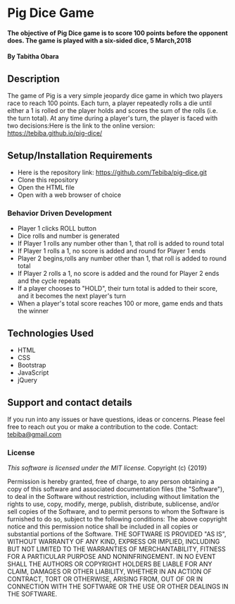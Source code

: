 # Pig Dice Game
#### The objective of Pig Dice game is to score 100 points before the opponent does. The game is played with a six-sided dice, 5 March,2018
#### By Tabitha Obara
## Description
The game of Pig is a very simple jeopardy dice game in which two players race to reach 100 points. Each turn, a player repeatedly rolls a die until either a 1 is rolled or the player holds and scores the sum of the rolls (i.e. the turn total). At any time during a player's turn, the player is faced with two decisions:Here is the link to the online version: https://tebiba.github.io/pig-dice/

## Setup/Installation Requirements
* Here is the repository link: https://github.com/Tebiba/pig-dice.git
* Clone this repository
* Open the HTML file
* Open with a web browser of choice


### Behavior Driven Development

* Player 1 clicks ROLL button
* Dice rolls and number is generated
* If Player 1 rolls any number other than 1, that roll is added to round total
* If Player 1 rolls a 1, no score is added and round for Player 1 ends
* Player 2 begins,rolls any number other than 1, that roll is added to round total
* If Player 2 rolls a 1, no score is added and the round for Player 2 ends and the cycle repeats
* If a player chooses to "HOLD", their turn total is added to their score, and it becomes the next player's turn
* When a player's total score reaches 100 or more, game ends and thats the winner

## Technologies Used
*	HTML
*	CSS
*	Bootstrap
*	JavaScript
*	jQuery

## Support and contact details
If you run into any issues or have questions, ideas or concerns. Please feel free to reach out you or make a contribution to the code. Contact: tebiba@gmail.com
### License
*This software is licensed under the MIT license.*
Copyright (c) {2019}

Permission is hereby granted, free of charge, to any person obtaining a copy of this software and associated documentation files (the "Software"), to deal in the Software without restriction, including without limitation the rights to use, copy, modify, merge, publish, distribute, sublicense, and/or sell copies of the Software, and to permit persons to whom the Software is furnished to do so, subject to the following conditions:
The above copyright notice and this permission notice shall be included in all
copies or substantial portions of the Software.
THE SOFTWARE IS PROVIDED "AS IS", WITHOUT WARRANTY OF ANY KIND, EXPRESS OR IMPLIED, INCLUDING BUT NOT LIMITED TO THE WARRANTIES OF MERCHANTABILITY, FITNESS FOR A PARTICULAR PURPOSE AND NONINFRINGEMENT. IN NO EVENT SHALL THE AUTHORS OR COPYRIGHT HOLDERS BE LIABLE FOR ANY CLAIM, DAMAGES OR OTHER LIABILITY, WHETHER IN AN ACTION OF CONTRACT, TORT OR OTHERWISE, ARISING FROM, OUT OF OR IN CONNECTION WITH THE SOFTWARE OR THE USE OR OTHER DEALINGS IN THE SOFTWARE.
